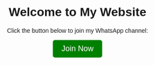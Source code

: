 <!DOCTYPE html>
<html lang="en">
<head>
    <meta charset="UTF-8">
    <meta name="viewport" content="width=device-width, initial-scale=1.0">
    <title>Join My WhatsApp Channel</title>
    <style>
        body {
            font-family: Arial, sans-serif;
            text-align: center;
            margin: 50px;
        }
        .button {
            display: inline-block;
            padding: 10px 20px;
            font-size: 18px;
            color: white;
            background-color: green;
            text-decoration: none;
            border-radius: 5px;
        }
    </style>
</head>
<body>
    <h1>Welcome to My Website</h1>
    <p>Click the button below to join my WhatsApp channel:</p>
    <a href="https://whatsapp.com/channel/0029VaYvyvZ11ulN0pNKHX1u" class="button">Join Now</a>
</body>
</html>
